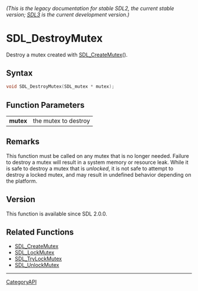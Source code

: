 ###### (This is the legacy documentation for stable SDL2, the current stable version; [SDL3](https://wiki.libsdl.org/SDL3/) is the current development version.)
# SDL_DestroyMutex

Destroy a mutex created with [SDL_CreateMutex](SDL_CreateMutex.md)().

## Syntax

```c
void SDL_DestroyMutex(SDL_mutex * mutex);

```

## Function Parameters

|               |                      |
| ------------- | -------------------- |
| **mutex**     | the mutex to destroy |

## Remarks

This function must be called on any mutex that is no longer needed. Failure
to destroy a mutex will result in a system memory or resource leak. While
it is safe to destroy a mutex that is _unlocked_, it is not safe to attempt
to destroy a locked mutex, and may result in undefined behavior depending
on the platform.

## Version

This function is available since SDL 2.0.0.

## Related Functions

* [SDL_CreateMutex](SDL_CreateMutex.md)
* [SDL_LockMutex](SDL_LockMutex.md)
* [SDL_TryLockMutex](SDL_TryLockMutex.md)
* [SDL_UnlockMutex](SDL_UnlockMutex.md)

----
[CategoryAPI](CategoryAPI.md)
